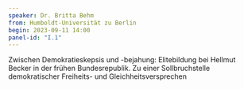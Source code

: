 ```yaml
---
speaker: Dr. Britta Behm
from: Humboldt-Universität zu Berlin
begin: 2023-09-11 14:00
panel-id: "I.1"
---
```


Zwischen Demokratieskepsis und -bejahung: Elitebildung bei Hellmut Becker in der frühen Bundesrepublik. Zu einer Sollbruchstelle demokratischer Freiheits- und Gleichheitsversprechen 